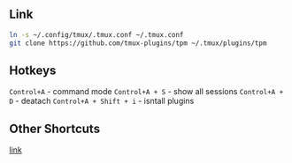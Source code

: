 ## Link

```sh
ln -s ~/.config/tmux/.tmux.conf ~/.tmux.conf
git clone https://github.com/tmux-plugins/tpm ~/.tmux/plugins/tpm
```

## Hotkeys

`Control+A` - command mode
`Control+A + S` - show all sessions
`Control+A + D` - deatach
`Control+A + Shift + i` - isntall plugins

## Other Shortcuts

[link](https://gist.github.com/michaellihs/b6d46fa460fa5e429ea7ee5ff8794b96#shortcuts)
